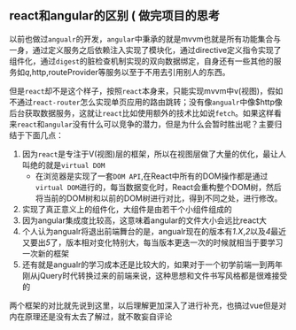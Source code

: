 ## react和angular的区别 ( 做完项目的思考

以前也做过`angualr`的开发，`angular`中秉承的就是mvvm也就是所有功能集合与一身，通过定义服务之后依赖注入实现了模块化，通过directive定义指令实现了组件化，通过`digest`的脏检查机制实现的双向数据绑定，自身还有一些其他的服务如$q,$http,routeProvider等服务以至于不用去引用别人的东西。

但是`react`却不是这个样子，按照`react`本身来，只能实现mvvm中v(视图)，假如不通过`react-router`怎么实现单页应用的路由跳转；没有像`angualr`中像$http像后台获取数据服务，这就让`react`比如使用额外的技术比如说`fetch`。如果这样看来`react`和`angular`没有什么可以竞争的潜力，但是为什么会暂时胜出呢？主要归结于下面几点：

1. 因为`react`是专注于V(视图)层的框架，所以在视图层做了大量的优化，最让人叫绝的就是`virtual DOM`
	+ 在浏览器是实现了一套`DOM API`,在React中所有的DOM操作都是通过`virtual DOM`进行的，每当数据变化时，React会重构整个DOM树，然后将当前的DOM树和以前的DOM树进行对比，得到不同之处，进行修改。
2. 实现了真正意义上的组件化，大组件是由若干个小组件组成的
3. 因为angular集成度比较高，这意味着angular的文件大小会远比react大
4. 个人认为angualr将退出前端舞台的是，angualr现在的版本有*1.X*,*2*以及*4*最近又要出*5*了，版本相对变化特别大，每当版本更迭一次的时候就相当于要学习一次新的框架
5. 还有就是angualr的学习成本还是比较大的，如果对于一个初学前端一到两年刚从jQuery时代转换过来的前端来说，这种思想和文件书写风格都是很难接受的

两个框架的对比就先说到这里，以后理解更加深入了进行补充，也搞过vue但是对内在原理还是没有太去了解过，就不敢妄自评论


